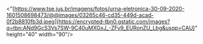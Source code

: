 <"[https://www.tse.jus.br/imagens/fotos/urna-eletronica-30-09-2020-1601508698473/@@images/03265c46-cd35-449d-acad-0f2b8810fb3d.jpeg](https://encrypted-tbn0.gstatic.com/images?q=tbn:ANd9GcS3Vs7SW-9C40uMXGxJ_-ZFv9_EURonZU_Lbg&usqp=CAU)" height="40" width="90"/>

